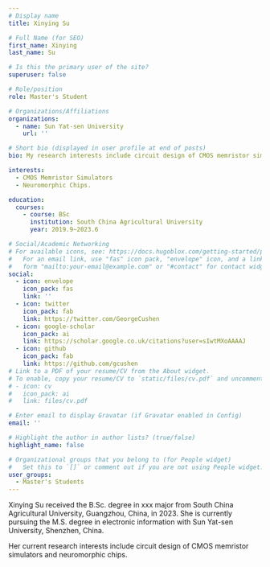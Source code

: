 ```yaml
---
# Display name
title: Xinying Su

# Full Name (for SEO)
first_name: Xinying
last_name: Su

# Is this the primary user of the site?
superuser: false

# Role/position
role: Master's Student

# Organizations/Affiliations
organizations:
  - name: Sun Yat-sen University
    url: ''

# Short bio (displayed in user profile at end of posts)
bio: My research interests include circuit design of CMOS memristor simulators and neuromorphic chips.

interests:
  - CMOS Memristor Simulators
  - Neuromorphic Chips.

education:
  courses:
    - course: BSc
      institution: South China Agricultural University
      year: 2019.9~2023.6

# Social/Academic Networking
# For available icons, see: https://docs.hugoblox.com/getting-started/page-builder/#icons
#   For an email link, use "fas" icon pack, "envelope" icon, and a link in the
#   form "mailto:your-email@example.com" or "#contact" for contact widget.
social:
  - icon: envelope
    icon_pack: fas
    link: ''
  - icon: twitter
    icon_pack: fab
    link: https://twitter.com/GeorgeCushen
  - icon: google-scholar
    icon_pack: ai
    link: https://scholar.google.co.uk/citations?user=sIwtMXoAAAAJ
  - icon: github
    icon_pack: fab
    link: https://github.com/gcushen
# Link to a PDF of your resume/CV from the About widget.
# To enable, copy your resume/CV to `static/files/cv.pdf` and uncomment the lines below.
# - icon: cv
#   icon_pack: ai
#   link: files/cv.pdf

# Enter email to display Gravatar (if Gravatar enabled in Config)
email: ''

# Highlight the author in author lists? (true/false)
highlight_name: false

# Organizational groups that you belong to (for People widget)
#   Set this to `[]` or comment out if you are not using People widget.
user_groups:
  - Master's Students
---
```


Xinying Su received the B.Sc. degree in xxx major from South China Agricultural University, Guangzhou, China, in 2023. She is currently pursuing the M.S. degree in electronic information with Sun Yat-sen University, Shenzhen, China.

Her current research interests include circuit design of CMOS memristor simulators and neuromorphic chips.

